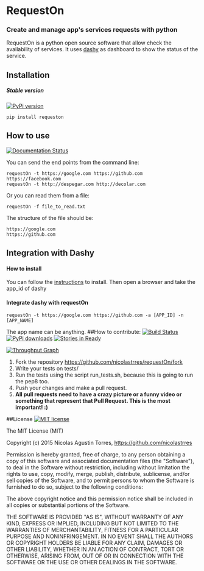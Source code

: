 # RequestOn
### Create and manage app's services requests with python
RequestOn is a python open source software that allow check the availability of services. It uses [dashy](https://github.com/thoughtworks.com/dashy) as dashboard to show the status of the service.

## Installation  
##### Stable version 
[![PyPi version](https://img.shields.io/pypi/v/requeston.svg)](https://pypi.python.org/pypi/requeston)

```ssh
pip install requeston
```
## How to use
[![Documentation Status](https://readthedocs.org/projects/requeston/badge/?version=latest)](https://readthedocs.org/projects/requeston/?badge=latest)

You can send the end points from the command line:
```ssh
requestOn -t https://google.com https://github.com https://facebook.com
requestOn -t http://despegar.com http://decolar.com
```
Or you can read them from a file:
```ssh
requestOn -f file_to_read.txt
```
The structure of the file should be:
```ssh
https://google.com
https://github.com
```
## Integration with Dashy
#### How to install 
You can follow the [instructions](https://github.com/thoughtworks/dashy#installation) to install.
Then open a browser and take the app_id of dashy
#### Integrate dashy with requestOn
```ssh 
requestOn -t https://google.com https://github.com -a [APP_ID] -n [APP_NAME]
```
The app name can be anything.
##How to contribute:
[![Build Status](https://snap-ci.com/nicolastrres/requestOn/branch/master/build_image)](https://snap-ci.com/nicolastrres/requestOn/branch/master)
[![PyPi downloads](https://pypip.in/d/requeston/badge.png)](https://pypi.python.org/pypi/requeston)
[![Stories in Ready](https://badge.waffle.io/nicolastrres/requestOn.svg?label=ready&title=Ready)](http://waffle.io/nicolastrres/requestOn)

[![Throughput Graph](https://graphs.waffle.io/nicolastrres/requestOn/throughput.svg)](https://waffle.io/nicolastrres/requestOn/metrics)

1. Fork the repository https://github.com/nicolastrres/requestOn/fork
2. Write your tests on tests/
3. Run the tests using the script run_tests.sh, because this is going to run the pep8 too.
4. Push your changes and make a pull request.
5. **All pull requests need to have a crazy picture or a funny video or something that represent that Pull Request. This is the most important! :)**

##License 
[![MIT license](http://img.shields.io/badge/license-MIT-brightgreen.svg)](http://opensource.org/licenses/MIT)

The MIT License (MIT)

Copyright (c) 2015 Nicolas Agustin Torres, https://github.com/nicolastrres

Permission is hereby granted, free of charge, to any person obtaining a copy of this software and associated documentation files (the "Software"), to deal in the Software without restriction, including without limitation the rights to use, copy, modify, merge, publish, distribute, sublicense, and/or sell copies of the Software, and to permit persons to whom the Software is furnished to do so, subject to the following conditions:

The above copyright notice and this permission notice shall be included in all copies or substantial portions of the Software.

THE SOFTWARE IS PROVIDED "AS IS", WITHOUT WARRANTY OF ANY KIND, EXPRESS OR IMPLIED, INCLUDING BUT NOT LIMITED TO THE WARRANTIES OF MERCHANTABILITY, FITNESS FOR A PARTICULAR PURPOSE AND NONINFRINGEMENT. IN NO EVENT SHALL THE AUTHORS OR COPYRIGHT HOLDERS BE LIABLE FOR ANY CLAIM, DAMAGES OR OTHER LIABILITY, WHETHER IN AN ACTION OF CONTRACT, TORT OR OTHERWISE, ARISING FROM, OUT OF OR IN CONNECTION WITH THE SOFTWARE OR THE USE OR OTHER DEALINGS IN THE SOFTWARE.
